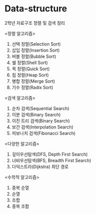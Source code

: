 # Data-structure
2학년 자료구조 정렬 및 검색 정리

<정렬 알고리즘>
1. 선택 정렬(Selection Sort)
2. 삽입 정렬(Insertion Sort)
3. 버블 정렬(Bubble Sort)
4. 쉘 정렬(Shell Sort)
5. 퀵 정렬(Quick Sort)
6. 힙 정렬(Heap Sort)
7. 병합 정렬(Merge Sort)
8. 기수 정렬(Radix Sort)

<검색 알고리즘>
1. 순차 검색(Sequential Search)
2. 이분 검색(Binary Search)
3. 이진 트리 검색(Binary Search)
4. 보간 검색(Interpolation Search)
5. 피보나치 검색(Fibonacci Search)

<다양한 알고리즘>
1. 깊이우선탐색(DFS, Depth First Search)
2. 너비우선탐색(BFS, Breadth First Search)
3. 다익스트라(Dijkstra) 최단 경로

<수학적 알고리즘>
1. 중복 순열
2. 순열
3. 조합
4. 중복 조합

